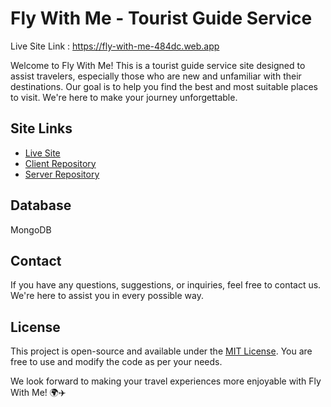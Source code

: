 # Fly With Me - Tourist Guide Service

Live Site Link : https://fly-with-me-484dc.web.app <br>

Welcome to Fly With Me! This is a tourist guide service site designed to assist travelers, especially those who are new and unfamiliar with their destinations. Our goal is to help you find the best and most suitable places to visit. We're here to make your journey unforgettable.

## Site Links

- [Live Site](https://fly-with-me-484dc.web.app)
- [Client Repository](https://github.com/Porgramming-Hero-web-course/b6a11-service-review-client-side-iammhador)
- [Server Repository](https://github.com/Porgramming-Hero-web-course/b6a11-service-review-server-side-iammhador)

## Database

MongoDB

## Contact

If you have any questions, suggestions, or inquiries, feel free to contact us. We're here to assist you in every possible way.

## License

This project is open-source and available under the [MIT License](LICENSE). You are free to use and modify the code as per your needs.

We look forward to making your travel experiences more enjoyable with Fly With Me! 🌍✈️
